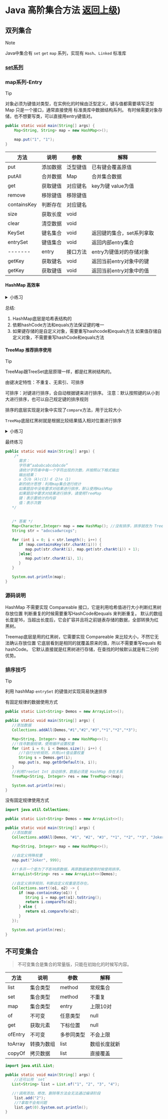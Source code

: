 # Java 高阶集合方法 [返回上级](./AboutAPI.md#List-更多详情))

## 双列集合

> [!NOTE]
> Java中集合有 `set` `get` `map` 系列，实现有 `Hash`、`Linked` 标准库

### [set系列](./AboutAPI.md#More)

### map系列-Entry

> [!TIP]
> 对象必须为键值对类型，在实例化的时候由泛型定义，键与值都需要填写泛型
> Map 只是一个接口，通常直接使用 标准类库中数据结构系列。
> 有时候需要对象存储，也不想要写类，可以直接用entry键值对。

```java
public static void main(String[] args) {
    Map<String, String> map = new HashMap<>();

    map.put("1", "1");
}
```

| 方法          | 说明    | 参数   | 解释             |
|-------------|-------|------|----------------|
| put         | 添加数据  | 泛型键值 | 已有键会覆盖原值       |
| putAll      | 合并数据  | Map  | 合并集合数据         |
| get         | 获取键值  | 对应键名 | key为键 value为值  |
| remove      | 移除键值  | 移除键值 |                |
| containsKey | 判断存在  | 对应键名 |                |
| size        | 获取长度  | void |                |
| clear       | 清空数据  | void |                |
| KeySet      | 键名集合  | void | 返回键的集合，set系列拿取 |
| entrySet    | 键值集合  | void | 返回内部entry集合    |
| -------     | entry | 接口方法 | entry为键值对的存储对象 |
| getKey      | 获取键名  | void | 返回当前entry对象中的键 |
| getKey      | 获取键值  | void | 返回当前entry对象中的值 |

#### HashMap 高效率

<details>
    <summary>小练习</summary>

需求：创建一个HashMap集合，键是学生对象（Student），值是籍贯（String)。
存储三个键值对元素，并遍历
要求：同姓名，同年龄认为是同一个学生

```java
public class App {

   public static void main(String[] args) {
      student st1 = new student("张三",15);
      student st2 = new student("张三",15);
      student st3 = new student("李四",15);
      System.out.println(st1.equals(st2));

      Map<student,String> map = new HashMap();
      map.put(st1,"中国");
      map.put(st2,"韩国");
      map.put(st3,"中国");

      map.forEach((k,v)->System.out.println(k+":"+v));
   }
}

class student {
   private String name;
   private int age;

   public student(String name, int age) {
      this.name = name;
      this.age = age;
   }

   @Override
   public boolean equals(Object o) {
      if (this == o) {
         return true;
      }
      if (!(o instanceof student student)) {
         return false;
      }
      return age == student.age && Objects.equals(name, student.name);
   }

   @Override
   public String toString() {
      return "student{" +
              "name='" + name + '\'' +
              ", age=" + age +
              '}';
   }

   @Override
   public int hashCode() {
      return Objects.hash(name, age);
   }

   /**
    * get field
    *
    * @return name
    */
   public String getName() {
      return this.name;
   }

   /**
    * set field
    *
    * @param name
    */
   public void setName(String name) {
      this.name = name;
   }

   /**
    * get field
    *
    * @return age
    */
   public int getAge() {
      return this.age;
   }

   /**
    * set field
    *
    * @param age
    */
   public void setAge(int age) {
      this.age = age;
   }
}
```

</details>

总结:
   1. HashMap底层是哈希表结构的
   2. 依赖hashCode方法和equals方法保证键的唯一
   3. 如果键存储的是自定义对象，需要重写hashcode和equals方法
   如果值存储自定义对象，不需要重写hashCode和equals方法

#### TreeMap 推荐排序使用

> [!TIP]
> TreeMap跟TreeSet底层原理一样，都是红黑树结构的。
> 
> 由键决定特性：不重复、无索引、可排序
> 
> 可排序：对键进行排序，会自动根据键来进行排序。
> 注意：默认按照键的从小到大进行排序，也可以自己规定键的排序规则

排序的底层实现是对象中实现了`compare`方法，用于比较大小

`TreeMap`底层红黑树就是根据比较结果插入相对位置进行排序

<details>
    <summary>小练习</summary>

```java
public static void main(String[] args) {
    //自行实现倒序功能排序
   TreeMap<Integer,String> map = new TreeMap<>(new Comparator<Integer>() {
      @Override
      public int compare(Integer o1, Integer o2) {
          //o1是当前添加的元素，因为排序只会在添加新节点的时候进行比较确定位置
          //o2就是以前的节点，以前有5个数据，就会把o1进行5次与之前的比较。
          //compareTO 方法是Inter内部的比较大小方法
         return o2.compareTo(o1);
      }
   });
   map.put(0, "1");
   map.put(1, "2");
   map.put(2, "3");
   map.put(3, "4");
   map.put(4, "5");

   System.out.println(map);
}
```

```java
/*
   TreeMap集合：基本应用
   需求2：
   键：学生对象
   值：籍贯
   要求：按照学生年龄的升序排列，年龄一样按照姓名的字母排列，同姓名年龄视为同一个人。
*/
public class App {

   public static void main(String[] args) {
      student st1 = new student("张三",15);
      student st2 = new student("张三",15);
      student st3 = new student("李四",15);
      System.out.println(st1.equals(st2));

      //方式一：在使用的时候自定义 比较|排序 规则
      TreeMap<student,String> map = new TreeMap<>(new Comparator<student>() {
         @Override
         public int compare(student o1, student o2) {
            int age = o1.getAge() - o2.getAge();
            return age != 0 ? age : o1.getName().compareTo(o2.getName());
         }
      });

      map.put(st1,"中国");
      map.put(st2,"中国");
      map.put(st3,"中国");


      System.out.println(map);
   }
}

//方式二：对象里面定义自己的 比较|排序 规则
class student implements Comparable<student>{
   private String name;
   private int age;

   public student(String name, int age) {
      this.name = name;
      this.age = age;
   }

   @Override
   public int compareTo(student o) {
      //this 表示当前的对象
      //O 表示进行比较的对象

      //返回值
      //正数：表示大数，存树右边
      //负数：表示小数,存树左边
      //0：表示已经存在，舍弃
      int age = this.getAge() - o.getAge();
      return age != 0 ? age : this.getName().compareTo(o.getName());
   }
   
   @Override
   public boolean equals(Object o) {
      if (this == o) {
         return true;
      }
      if (!(o instanceof student student)) {
         return false;
      }
      return age == student.age && Objects.equals(name, student.name);
   }

   @Override
   public String toString() {
      return "student{" +
              "name='" + name + '\'' +
              ", age=" + age +
              '}';
   }

   @Override
   public int hashCode() {
      return Objects.hash(name, age);
   }

   /**
    * get field
    *
    * @return name
    */
   public String getName() {
      return this.name;
   }

   /**
    * set field
    *
    * @param name
    */
   public void setName(String name) {
      this.name = name;
   }

   /**
    * get field
    *
    * @return age
    */
   public int getAge() {
      return this.age;
   }

   /**
    * set field
    *
    * @param age
    */
   public void setAge(int age) {
      this.age = age;
   }
}
```

</details>

最终练习

```java
public static void main(String[] args) {
    /*
      需求：
      字符串“aababcabcdabcde”
      请统计字符串中每一个字符出现的次数，并按照以下格式输出
      输出结果：
      a（5)b（4)c(3）d（2)e（1)
      新的统计思想：利用map集合进行统计
      如果题目中没有要求对结果进行排序，默认使用HashMap
      如果题目中要求对结果进行排序，请使用TreeMap
      键：表示要统计的内容
      值：表示次数
   */
    
   
   /* 答案 */
   Map<Character,Integer> map = new HashMap(); //没有排序，排序就改为 TreeSet
   String str = "adxcsadwrcxgs";

   for (int i = 0; i < str.length(); i++) {
      if (map.containsKey(str.charAt(i))) {
         map.put(str.charAt(i), map.get(str.charAt(i)) + 1);
      }else{
         map.put(str.charAt(i), 1);
      }
   }

   System.out.println(map);
}
```

### 源码说明

HashMap 不需要实现 Compareable 接口，它是利用哈希值进行大小判断红黑树存放位置
判断重复的时候需要重写HashCode和equals 来判断重复。
默认的数组长度是16，当超出长度后，它会扩容并且将之前链表存储的数据，全部转换为红黑树。

Treemap底层是用的红黑树，它需要实现 Compareable 来比较大小，不然它无法确认存放位置
它底层看到是相同的就覆盖原来的值，所以不需要重写equals 和 hashCode。
它默认直接就是红黑树进行存储，在查找的时候默认就是有二分的优势。

### 排序技巧

>[!TIP]
> 利用 hashMap `entrySet` 的键值对实现简易快速排序

有固定规律的数据使用方式

   ```java
   public static List<String> Demos = new ArrayList<>();
   
   public static void main(String[] args) {
      //添加数据
      Collections.addAll(Demos,"#1","#2","#3","*1","*2","*3");
   
      Map<String, Integer> map = new HashMap<>();
      //!找寻数据规律，使用循环设置权重
      for (int i = 0; i < Demos.size(); i++) {
         //?自行分析规则，并用int值设置权重
         String s = Demos.get(i);
         map.put(s, map.getOrDefault(s, i));
      }
      //利用TreeSet Int 自动排序，数据必须是 HashMap 存在关系
      TreeMap<String, Integer> res = new TreeMap<>(map);
   
      System.out.println(res);
   }
   ```

没有固定规律使用方式

```java
import java.util.Collections;

public static List<String> Demos = new ArrayList<>();

public static void main(String[] args) {
   //添加数据
   Collections.addAll(Demos, "#1", "#2", "#3", "*1", "*2", "*3", "Joker");

   Map<String, Integer> map = new HashMap<>();

   //自定义特殊权重
   map.put("Joker", 999);
    
   //!多开一个是为了不影响原数据，再原数据被使用时候使用排序。
   ArrayList<String> res = new ArrayList<>(Demos);
   
   //自定义排序规则，判断自定义权重是否存在。
   Collections.sort((o1, o2) -> {
      if (map.containsKey(o1)) {
         String i = map.get(o1).toString();
         return i.compareTo(o2);
      } else {
         return o1.compareTo(o2);
      }
   });

   System.out.println(res);
}
```

## 不可变集合

> 不可变集合是集合的常量版，只能在初始化的时候写内容。

| 方法      | 说明    | 参数     | 解释     |
|---------|-------|--------|--------|
| list    | 集合类型  | method | 常规集合   |
| set     | 集合类型  | method | 不重复    |
| map     | 集合类型  | entry  | 上限10对  |
| of      | 不可变   | 任意类型   | null   |
| get     | 获取元素  | 下标位置   | null   |
| ofEntry | 不可变   | 多参同类型  | 不会上限   |
| toArray | 转换为数组 | list   | 数组长度就新 |
| copyOf  | 拷贝数据  | list   | 直接覆盖   |



```java
import java.util.List;

public static void main(String[] args) {
    //还可以用 `set`
   List<String> list = List.of("1", "2", "3", "4");

   //!调用添加、修改、删除等方法会无法通过编译阶段
    list.add("2");
    //?拿取不会有问题
    list.get(0).System.out.println();
}
```